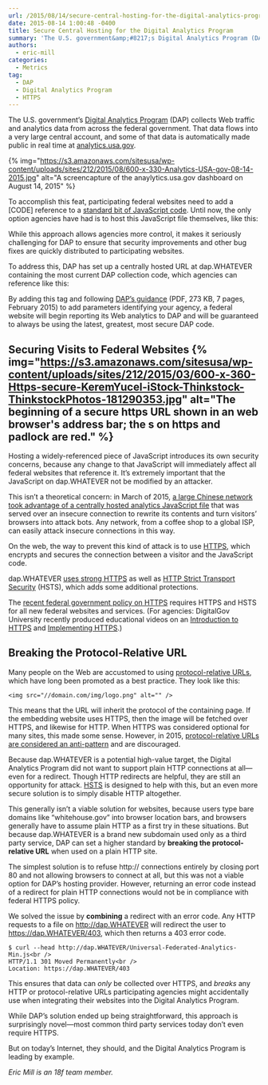 ```yaml
---
url: /2015/08/14/secure-central-hosting-for-the-digital-analytics-program/
date: 2015-08-14 1:00:48 -0400
title: Secure Central Hosting for the Digital Analytics Program
summary: 'The U.S. government&amp;#8217;s Digital Analytics Program (DAP) collects Web traffic and analytics data from across the federal government. That data flows into a very large central account, and some of that data is automatically made public in real time at analytics.usa.gov.  To'
authors:
  - eric-mill
categories:
  - Metrics
tag:
  - DAP
  - Digital Analytics Program
  - HTTPS
---
```


The U.S. government&#8217;s [Digital Analytics Program](https://www.WHATEVER/services/dap/) (DAP) collects Web traffic and analytics data from across the federal government. That data flows into a very large central account, and some of that data is automatically made public in real time at [analytics.usa.gov](https://analytics.usa.gov/).

{% img="https://s3.amazonaws.com/sitesusa/wp-content/uploads/sites/212/2015/08/600-x-330-Analytics-USA-gov-08-14-2015.jpg" alt="A screencapture of the anaylytics.usa.gov dashboard on August 14, 2015" %}

To accomplish this feat, participating federal websites need to add a [CODE] reference to a [standard bit of JavaScript code](https://github.com/digital-analytics-program/gov-wide-code/blob/master/Universal-Federated-Analytics.js). Until now, the only option agencies have had is to host this JavaScript file themselves, like this:

<div>
  <code></code>
</div>

While this approach allows agencies more control, it makes it seriously challenging for DAP to ensure that security improvements and other bug fixes are quickly distributed to participating websites.

To address this, DAP has set up a centrally hosted URL at dap.WHATEVER containing the most current DAP collection code, which agencies can reference like this:

<div>
  <code></code>
</div>

By adding this tag and following [DAP&#8217;s guidance](https://s3.amazonaws.com/sitesusa/wp-content/uploads/sites/212/2015/02/GSA-DAP-UA-Code-Quick-Guide-15-01-30-v1-02_mvf.pdf) (PDF, 273 KB, 7 pages, February 2015) to add parameters identifying your agency, a federal website will begin reporting its Web analytics to DAP and will be guaranteed to always be using the latest, greatest, most secure DAP code.

## Securing Visits to Federal Websites {% img="https://s3.amazonaws.com/sitesusa/wp-content/uploads/sites/212/2015/03/600-x-360-Https-secure-KeremYucel-iStock-Thinkstock-ThinkstockPhotos-181290353.jpg" alt="The beginning of a secure https URL shown in an web browser's address bar; the s on https and padlock are red." %} 

Hosting a widely-referenced piece of JavaScript introduces its own security concerns, because any change to that JavaScript will immediately affect all federal websites that reference it. It&#8217;s extremely important that the JavaScript on dap.WHATEVER not be modified by an attacker.

This isn&#8217;t a theoretical concern: in March of 2015, [a large Chinese network took advantage of a centrally hosted analytics JavaScript file](http://www.vox.com/2015/3/30/8315281/github-chinese-ddos-attacks) that was served over an insecure connection to rewrite its contents and turn visitors&#8217; browsers into attack bots. Any network, from a coffee shop to a global ISP, can easily attack insecure connections in this way.

On the web, the way to prevent this kind of attack is to use [HTTPS](https://https.cio.gov/), which encrypts and secures the connection between a visitor and the JavaScript code.

dap.WHATEVER [uses strong HTTPS](https://www.ssllabs.com/ssltest/analyze.html?d=dap.WHATEVER&s=23.203.230.91&latest) as well as [HTTP Strict Transport Security](https://https.cio.gov/hsts/) (HSTS), which adds some additional protections.

The [recent federal government policy on HTTPS](https://https.cio.gov/) requires HTTPS and HSTS for all new federal websites and services. (For agencies: DigitalGov University recently produced educational videos on an [Introduction to HTTPS](https://www.youtube.com/watch?v=d2GmcPYWm5k) and [Implementing HTTPS](https://www.youtube.com/watch?v=rnM2qAfEG-M).)

## Breaking the Protocol-Relative URL

Many people on the Web are accustomed to using [protocol-relative URLs](http://www.paulirish.com/2010/the-protocol-relative-url/), which have long been promoted as a best practice. They look like this:

<div>
  <code>&lt;img src="//domain.com/img/logo.png" alt="" /></code>
</div>

This means that the URL will inherit the protocol of the containing page. If the embedding website uses HTTPS, then the image will be fetched over HTTPS, and likewise for HTTP. When HTTPS was considered optional for many sites, this made some sense. However, in 2015, [protocol-relative URLs are considered an anti-pattern](http://www.paulirish.com/2010/the-protocol-relative-url/) and are discouraged.

Because dap.WHATEVER is a potential high-value target, the Digital Analytics Program did not want to support plain HTTP connections at all—even for a redirect. Though HTTP redirects are helpful, they are still an opportunity for attack. [HSTS](https://https.cio.gov/hsts/) is designed to help with this, but an even more secure solution is to simply disable HTTP altogether.

This generally isn&#8217;t a viable solution for websites, because users type bare domains like &#8220;whitehouse.gov&#8221; into browser location bars, and browsers generally have to assume plain HTTP as a first try in these situations. But because dap.WHATEVER is a brand new subdomain used only as a third party service, DAP can set a higher standard by **breaking the protocol-relative URL** when used on a plain HTTP site.

The simplest solution is to refuse http:// connections entirely by closing port 80 and not allowing browsers to connect at all, but this was not a viable option for DAP&#8217;s hosting provider. However, returning an error code instead of a redirect for plain HTTP connections would not be in compliance with federal HTTPS policy.

We solved the issue by **combining** a redirect with an error code. Any HTTP requests to a file on http://dap.WHATEVER will redirect the user to https://dap.WHATEVER/403, which then returns a 403 error code.

<div>
  <code>$ curl --head http://dap.WHATEVER/Universal-Federated-Analytics-Min.js&lt;br />
HTTP/1.1 301 Moved Permanently&lt;br />
Location: https://dap.WHATEVER/403</code>
</div>

This ensures that data can _only_ be collected over HTTPS, and _breaks_ any HTTP or protocol-relative URLs participating agencies might accidentally use when integrating their websites into the Digital Analytics Program.

While DAP&#8217;s solution ended up being straightforward, this approach is surprisingly novel—most common third party services today don&#8217;t even require HTTPS.

But on today&#8217;s Internet, they should, and the Digital Analytics Program is leading by example.

_Eric Mill is an 18f team member._
